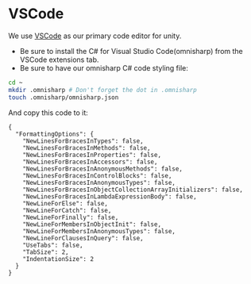 # VSCode

We use [VSCode](https://code.visualstudio.com/) as our primary code editor for unity.
- Be sure to install the C# for Visual Studio Code(omnisharp) from the VSCode extensions tab.
- Be sure to have our omnisharp C# code styling file:
```bash
cd ~
mkdir .omnisharp # Don't forget the dot in .omnisharp
touch .omnisharp/omnisharp.json
```
And copy this code to it:
```
{
  "FormattingOptions": {
    "NewLinesForBracesInTypes": false,
    "NewLinesForBracesInMethods": false,
    "NewLinesForBracesInProperties": false,
    "NewLinesForBracesInAccessors": false,
    "NewLinesForBracesInAnonymousMethods": false,
    "NewLinesForBracesInControlBlocks": false,
    "NewLinesForBracesInAnonymousTypes": false,
    "NewLinesForBracesInObjectCollectionArrayInitializers": false,
    "NewLinesForBracesInLambdaExpressionBody": false,
    "NewLineForElse": false,
    "NewLineForCatch": false,
    "NewLineForFinally": false,
    "NewLineForMembersInObjectInit": false,
    "NewLineForMembersInAnonymousTypes": false,
    "NewLineForClausesInQuery": false,
    "UseTabs": false,
    "TabSize": 2,
    "IndentationSize": 2
  }
}
```

